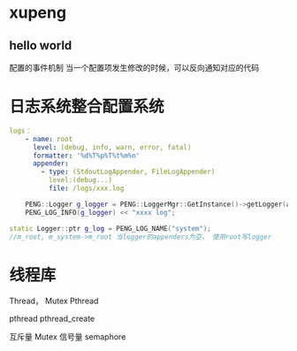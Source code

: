 # xupeng

## hello world

配置的事件机制
当一个配置项发生修改的时候，可以反向通知对应的代码

# 日志系统整合配置系统
```yaml
logs：
    - name: root
      level: (debug, info, warn, error, fatal)
      formatter: '%d%T%p%T%t%m%n'
      appender:
        - type: (StdoutLogAppender, FileLogAppender)
          level:(debug...)
          file: /logs/xxx.log
```

```cpp
    PENG::Logger g_logger = PENG::LoggerMgr::GetInstance()->getLogger(anme);
    PENG_LOG_INFO(g_logger) << "xxxx log";
```

```cpp
static Logger::ptr g_log = PENG_LOG_NAME("system");
//m_root, m_system->m_root 当logger的appenders为空， 使用root写logger

```
# 线程库
Thread， Mutex
Pthread

pthread pthread_create

互斥量 Mutex
信号量 semaphore
